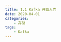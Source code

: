 ```yaml
---
title: 1.1 Kafka 开篇入门
date: 2020-04-01
categories:
    - 存储
tags:
    - Kafka
---
```


<!-- more -->
